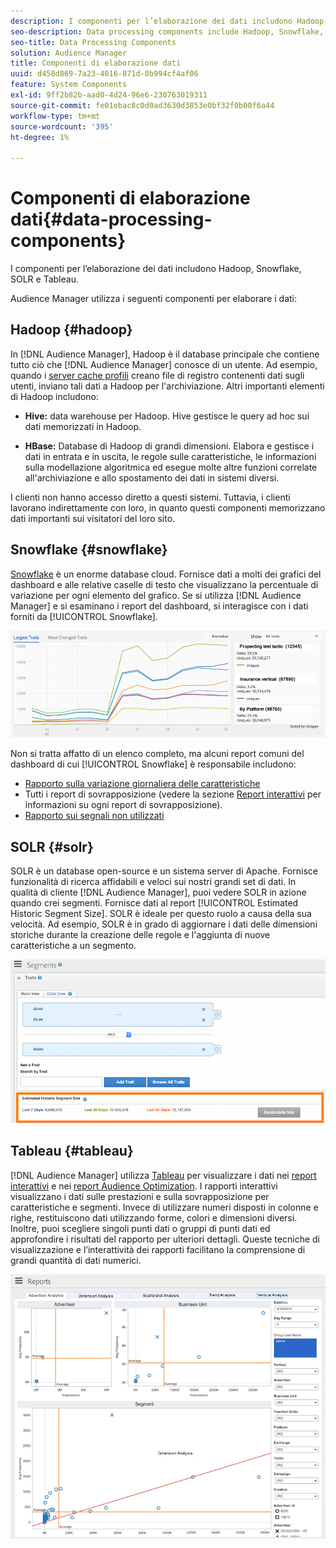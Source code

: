```yaml
---
description: I componenti per l’elaborazione dei dati includono Hadoop, Snowflake, SOLR e Tableau.
seo-description: Data processing components include Hadoop, Snowflake, SOLR, and Tableau.
seo-title: Data Processing Components
solution: Audience Manager
title: Componenti di elaborazione dati
uuid: d458d869-7a23-4016-871d-0b994cf4af06
feature: System Components
exl-id: 9ff2b82b-aad0-4d24-96e6-230763019311
source-git-commit: fe01ebac8c0d0ad3630d3853e0bf32f0b00f6a44
workflow-type: tm+mt
source-wordcount: '395'
ht-degree: 1%

---
```


# Componenti di elaborazione dati{#data-processing-components}

I componenti per l’elaborazione dei dati includono Hadoop, Snowflake, SOLR e Tableau.

<!-- 

c_comproc.xml

 -->

Audience Manager utilizza i seguenti componenti per elaborare i dati:

## Hadoop {#hadoop}

In [!DNL Audience Manager], Hadoop è il database principale che contiene tutto ciò che [!DNL Audience Manager] conosce di un utente. Ad esempio, quando i [server cache profili](../../reference/system-components/components-data-collection.md) creano file di registro contenenti dati sugli utenti, inviano tali dati a Hadoop per l&#39;archiviazione. Altri importanti elementi di Hadoop includono:

* **Hive:** data warehouse per Hadoop. Hive gestisce le query ad hoc sui dati memorizzati in Hadoop.

* **HBase:** Database di Hadoop di grandi dimensioni. Elabora e gestisce i dati in entrata e in uscita, le regole sulle caratteristiche, le informazioni sulla modellazione algoritmica ed esegue molte altre funzioni correlate all&#39;archiviazione e allo spostamento dei dati in sistemi diversi.

I clienti non hanno accesso diretto a questi sistemi. Tuttavia, i clienti lavorano indirettamente con loro, in quanto questi componenti memorizzano dati importanti sui visitatori del loro sito.

## Snowflake {#snowflake}

[Snowflake](https://www.snowflake.net/) è un enorme database cloud. Fornisce dati a molti dei grafici del dashboard e alle relative caselle di testo che visualizzano la percentuale di variazione per ogni elemento del grafico. Se si utilizza [!DNL Audience Manager] e si esaminano i report del dashboard, si interagisce con i dati forniti da [!UICONTROL Snowflake].



![](assets/dashboardreport.png)

Non si tratta affatto di un elenco completo, ma alcuni report comuni del dashboard di cui [!UICONTROL Snowflake] è responsabile includono:

* [Rapporto sulla variazione giornaliera delle caratteristiche](/help/using/reporting/audience-optimization-reports/daily-trait-variation-report.md)
* Tutti i report di sovrapposizione (vedere la sezione [Report interattivi](/help/using/reporting/dynamic-reports/dynamic-reports.md) per informazioni su ogni report di sovrapposizione).
* [Rapporto sui segnali non utilizzati](/help/using/reporting/dynamic-reports/unused-signals.md)

## SOLR {#solr}

SOLR è un database open-source e un sistema server di Apache. Fornisce funzionalità di ricerca affidabili e veloci sui nostri grandi set di dati. In qualità di cliente [!DNL Audience Manager], puoi vedere SOLR in azione quando crei segmenti. Fornisce dati al report [!UICONTROL Estimated Historic Segment Size]. SOLR è ideale per questo ruolo a causa della sua velocità. Ad esempio, SOLR è in grado di aggiornare i dati delle dimensioni storiche durante la creazione delle regole e l&#39;aggiunta di nuove caratteristiche a un segmento.



![](assets/audsize.png)

## Tableau {#tableau}

[!DNL Audience Manager] utilizza [Tableau](https://www.tableausoftware.com/) per visualizzare i dati nei [report interattivi](../../reporting/dynamic-reports/dynamic-reports.md#interactive-and-overlap-reports) e nei [report Audience Optimization](../../reporting/audience-optimization-reports/audience-optimization-reports.md). I rapporti interattivi visualizzano i dati sulle prestazioni e sulla sovrapposizione per caratteristiche e segmenti. Invece di utilizzare numeri disposti in colonne e righe, restituiscono dati utilizzando forme, colori e dimensioni diversi. Inoltre, puoi scegliere singoli punti dati o gruppi di punti dati ed approfondire i risultati del rapporto per ulteriori dettagli. Queste tecniche di visualizzazione e l’interattività dei rapporti facilitano la comprensione di grandi quantità di dati numerici.



![](assets/advertiser_analytics.png)
